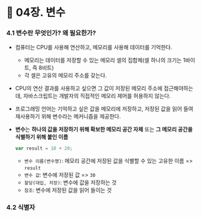 # 📔 04장. 변수

### 4.1 변수란 무엇인가? 왜 필요한가?
- 컴퓨터는 CPU를 사용해 연산하고, 메모리를 사용해 데이터를 기억한다.
  - 메모리는 데이터를 저장할 수 있는 메모리 셀의 집합체(셀 하나의 크기는 1바이트, 즉 8비트)
  - 각 셀은 고유의 메모리 주소를 갖는다.

- CPU의 연산 결과를 사용하고 싶으면 그 값이 저장된 메모리 주소에 접근해야하는데, 자바스크립트는 개발자의 직접적인 메모리 제어를 허용하지 않는다.
- 프로그래밍 언어는 기억하고 싶은 값을 메모리에 저장하고, 저장된 값을 읽어 들여 재사용하기 위해 변수라는 메커니즘을 제공한다.
   
- **변수**는 **하나의 값을 저장하기 위해 확보한 메모리 공간 자체** 또는 **그 메모리 공간을 식별하기 위해 붙인 이름** 
    ```javascript
    var result = 10 + 20;
    ```
  - `변수 이름(변수명)`: 메모리 공간에 저장된 값을 식별할 수 있는 고유한 이름 => `result`
  - `변수 값`: 변수에 저장된 값 => `30`
  - `할당(대입, 저장)`: 변수에 값을 저장하는 것
  - `참조`: 변수에 저장된 값을 읽어 들이는 것


### 4.2 식별자
